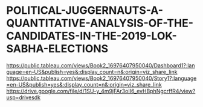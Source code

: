 # POLITICAL-JUGGERNAUTS-A-QUANTITATIVE-ANALYSIS-OF-THE-CANDIDATES-IN-THE-2019-LOK-SABHA-ELECTIONS
https://public.tableau.com/views/Book2_16976407950040/Dashboard1?:language=en-US&publish=yes&:display_count=n&:origin=viz_share_link
https://public.tableau.com/views/Book2_16976407950040/Story1?:language=en-US&publish=yes&:display_count=n&:origin=viz_share_link
https://drive.google.com/file/d/1SU-y_4m9jFAr3oII6_evHBphNgcrffR4/view?usp=drivesdk
